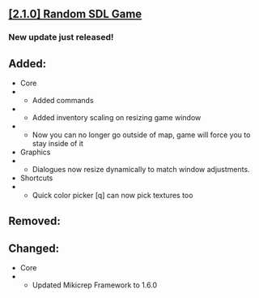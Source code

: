 ## [[2.1.0] Random SDL Game](https://miki.macakom.net/projects/rsg)
### New update just released!

## Added:
- Core
- - Added commands
- - Added inventory scaling on resizing game window
- - Now you can no longer go outside of map, game will force you to stay inside of it
- Graphics
- - Dialogues now resize dynamically to match window adjustments.
- Shortcuts
- - Quick color picker [q] can now pick textures too

## Removed:

## Changed:
- Core
- - Updated Mikicrep Framework to 1.6.0
